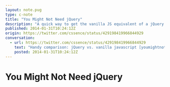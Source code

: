 ```yaml
---
layout: note.pug
type: c-note
title: "You Might Not Need jQuery"
description: "A quick way to get the vanilla JS equivalent of a jQuery function."
published: 2014-01-31T10:24:12Z
origin: https://twitter.com/cssence/status/429198419966844929
conversation:
  - url: https://twitter.com/cssence/status/429198419966844929
    text: "Handy comparison: jQuery vs. vanilla javascript [youmightnotneedjquery.com](http://youmightnotneedjquery.com/) h/t [@mezzoblue](https://twitter.com/mezzoblue)"
    posted: 2014-01-31T10:24:12Z
---
```


# You Might Not Need jQuery
